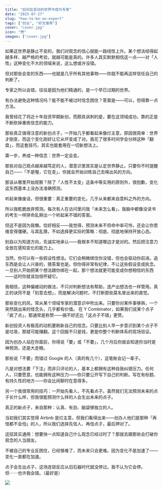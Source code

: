 ```yaml
---
title: "如何在变动的世界中成为专家"
date: "2025-07-27"
slug: "how-to-be-an-expert"
tags: ["创业", "好文推荐"]
cover: "cover.jpg"
icon: "😎"
images: ["cover.jpg"]
---
```

如果这世界是静止不变的，我们对观念的信心就能一路线性上升。某个想法经得起越多样、越严格的考验，就越可能是真的。许多人其实默默相信这一点——对「人性」这种变化不大的领域来说，这么想或许没错。



但对那些会变的东西——也就是几乎所有其他事物——你就不能再这样信任自己的判断了。



专家之所以会错，往往是因为他们精通的，是一个早已过期的世界。



有办法避免这种情况吗？能不能不被过时信念困住？答案是——可以，但得靠一点方法。



我曾经花了将近十年投资早期新创，而颇具讽刺的是，要在这领域成功，靠的正是不断砍掉重练信念的能力。



那些真正值得注意的新创点子，一开始几乎都看起来像烂主意，原因很简单：世界才刚变，而这个变化刚好让它从坏变成了对。我花了很多时间学会分辨这种「翻盘」，而这套技巧，其实也能套用在一切新想法上。



第一步，养成一种信念：世界一定会变。



那些对自己观点越来越笃定的人，潜意识里其实是认定世界静止。只要你不时提醒自己——「不是喔，它在变」，你就会开始训练自己去嗅出风的方向。



那该从哪里开始观察？除了「人性不太变」这条中等实用的原则外，很抱歉，变化这东西基本上没办法准确预测。



听起来像废话，但很重要：真正重要的变化，几乎从来都来自意料之外的方向。



所以我乾脆放弃预测。每次有人在访问里问我「未来怎么看」，我脑中都像没读书的考生一样拼命乱掰出一个听起来不错的答案。



但这不是因为我懒。恰好相反——我觉得，预测未来不但命中率可怜，还会让你思维变得僵硬。与其乱猜，不如选择更实际的策略：彻底、彻底地保持开放心态。



别自以为知道方向，先诚实地承认——我根本不知道哪边才是对的。然后把注意力全放在感知变化的能力上。



当然，你可以有一些假设性想法。它们会稍微绑住你没错，但也会驱动你前进。追东西是会让人兴奋的，猜答案也是。但你得非常有纪律，不让这些假设变成执念。
一旦别人开始把某个想法跟你绑在一起，那个想法就更可能变成你想相信的东西——这时你就该加倍怀疑它。



我相信，这种偏被动的做法，不只对判断想法有帮助，连产出想法也一样管用。真正的诀窍不是「刻意去想」，而是解决问题时，不打断那些莫名冒出来的直觉。



那些变化的风，常从某个领域专家的潜意识中吹出来。只要你对某件事够熟，一个突然跳出来的怪念头，几乎都有价值。
在 Y Combinator，如果我们说某个点子「疯了点」，那通常是称赞——搞不好还比「这点子不错」更赞。



新创投资人有极高的动机要刷新自己的信念。只要比别人早一步意识到某个点子不是垃圾，那就可能赚翻。这个回报不只是钱，更是你整个判断体系的现场验证。



因为创办人站在你面前，你得说「要」或「不要」，几个月后你就会知道你当时是神预测，还是大走眼。



那些说「不要」而错过 Google 的人（真的有几个），这笔帐会记一辈子。



凡是对想法要「下注」而非只评论的人，基本上都拥有这种自我纠错压力。任何人，只要愿意，也能拥有这种压力——你只要公开写下自己的判断。写在有标题、有持久性的地方——你会比闲聊时在意得多。



另一个我很常用的技巧：一开始先看人，不先看点子。虽然我们无法预测未来的点子长什么样，但我很能预测什么样的人会生出未来的点子。



真正的新点子，来自那种：认真、有劲、脑袋够独立的人。



当初我们其实觉得 Airbnb 是烂主意，但我们看得出来——创办人他们是那种「再怪都不会怕」的人，所以我们选择先信人、再信点子，最后押对了。



这招其实通用：想要快一点知道自己什么观念已经过时了？那就去跟那些会打破你观念的人当朋友。



不被自己的专业反困住，已经够难了，而未来只会更难。因为变化不是加速了——变化一直都在加速。



点子会生出点子，这场连锁反应从旧石器时代就没停过。我不认为它会停。
但⋯⋯也许我会错。（最好是）




![](https://prod-files-secure.s3.us-west-2.amazonaws.com/112d0858-5090-4d34-a606-b75eb8d65fd2/46476355-9cf3-4e99-9b7a-3531bc426380/1000202064.png?X-Amz-Algorithm=AWS4-HMAC-SHA256&X-Amz-Content-Sha256=UNSIGNED-PAYLOAD&X-Amz-Credential=ASIAZI2LB466SY75M5NB%2F20250914%2Fus-west-2%2Fs3%2Faws4_request&X-Amz-Date=20250914T232707Z&X-Amz-Expires=3600&X-Amz-Security-Token=IQoJb3JpZ2luX2VjEPD%2F%2F%2F%2F%2F%2F%2F%2F%2F%2FwEaCXVzLXdlc3QtMiJGMEQCIDQqS%2FiULYEa8E%2FWFz1Y9gCx666FE29CgZ1IhZXGktoAAiAbhsm43wYSvPYO3QMWPtz2vswi8Tef1wPuJP3Ae%2BC78ir%2FAwhoEAAaDDYzNzQyMzE4MzgwNSIMbdtP7CrBXimbwBXVKtwDwjq8sFFVq0Radrd00boLgCDW0HGo4hBNUWiNc2lNI5SsjZI085xjTHNC1wfq9%2FD4t989fvUB6bLeK4oXsGJkqDD4JUwC5Eq1Snv2Aq6BZYw3YI9I6l9rJU%2B%2BiE8LO9f%2BrEVc%2F3RgENQia%2BNIxIMtsu6HtY8VyYWBUSmK6geJ57SknUWN6jb4BTfJbhZpbb%2FFevJX%2BA3SmkDTH1NjcPYip2xj%2FYm3CO6pBfTIdLklOmSmypwQIl55LMY%2FZznyMF53zeNQuqu3ydUVq8KhK687iNCRsmsS0%2Fno5BUmq4BFXvANSvGszUi8%2Bcs0JfIamQdt9q%2BvkIi1eau58J6BAiXKB3wxC8FTM5JIyjuLUuR6VBu73GcSwhJeQ49%2FfBUnw42P1yfo3NV7Y9EtyngPsMYPLtouwn%2FRfALMiOtILYw9Yr1mDcaF0UHefA%2FkGcjRlEvlZ61LrRtwy4L3bqWsHs%2B70qBd0mU8JZ7xEwv5YXW4e1A51v0BSqsoWhwaDFFB4P3lN9oo0%2Baal11QP%2Fada5fwBz6De%2FZDWewQFHX9d8p585dBm%2B6hEF2MiOldU1%2F9oTxlgrXHClT63pVq5oQWHNhfXbSTzXz5vMArPqTNkUK07yY7lMV0TWSOWnwwJ%2Fwwi52dxgY6pgGIrC8w56ncG%2FlXs8WCq9B7VZpBSKwQyGAUr4H8DgDmo0gNT1DtWIGAO33MFKTNoKoY%2FkcrCbe9ydVxLOxFLgcQoFFYIf%2B3k3dpIKw6qBcYsY4949ONKTGC9J0QMzVKEYapVSXAPe%2BymvyO3caImWdcstR4KCUXt1D1nmQR%2FL%2Fsc3WeQhH4u6H4k1TCocQugxxSbRQ%2Bw1SiHQ%2BaFXYIcWN3v97F8Alx&X-Amz-Signature=aacfde901f88b62e57a215e0c105518efd51c165dddeb3bf4dde0b2ae368270f&X-Amz-SignedHeaders=host&x-amz-checksum-mode=ENABLED&x-id=GetObject)

